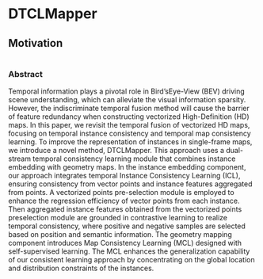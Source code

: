 # DTCLMapper

## Motivation
<div align=center>
<img src="" >
</div>


### Abstract
Temporal information plays a pivotal role in Bird’sEye-View (BEV) driving scene understanding, which can alleviate the visual information sparsity. However, the indiscriminate temporal fusion method will cause the barrier of feature redundancy
when constructing vectorized High-Definition (HD) maps. In this paper, we revisit the temporal fusion of vectorized HD maps, focusing on temporal instance consistency and temporal map consistency learning. To improve the representation of
instances in single-frame maps, we introduce a novel method, DTCLMapper. This approach uses a dual-stream temporal consistency learning module that combines instance embedding with geometry maps. In the instance embedding component, our approach integrates temporal Instance Consistency Learning (ICL), ensuring consistency from vector points and instance features aggregated from points. A vectorized points pre-selection module is employed to enhance the regression efficiency of vector points from each instance. Then aggregated instance features obtained from the vectorized points preselection module are grounded in contrastive learning to realize temporal consistency, where positive and negative samples are selected based on position and semantic information. The geometry mapping component introduces Map Consistency Learning (MCL) designed with self-supervised learning. The MCL enhances the generalization capability of our consistent learning approach by concentrating on the global location and distribution constraints of the instances.
